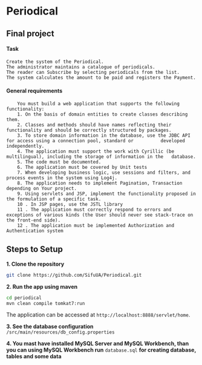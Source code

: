 # Periodical

## Final project

#### Task

```
Create the system of the Periodical. 
The administrator maintains a catalogue of periodicals. 
The reader can Subscribe by selecting periodicals from the list. 
The system calculates the amount to be paid and registers the Payment.
```

#### General requirements 
```
    You must build a web application that supports the following functionality:
    1. On the basis of domain entities to create classes describing them.
    2. Classes and methods should have names reflecting their functionality and should be correctly structured by packages.
    3. To store domain information in the database, use the JDBC API for access using a connection pool, standard or          developed independently.
    4. The application must support the work with Cyrillic (be multilingual), including the storage of information in the   database.
    5. The code must be documented.
    6. The application must be covered by Unit tests
    7. When developing business logic, use sessions and filters, and process events in the system using Log4j.
    8. The application needs to implement Pagination, Transaction depending on Your project.
    9. Using servlets and JSP, implement the functionality proposed in the formulation of a specific task.
    10 . In JSP pages, use the JSTL library
    11 . The application must correctly respond to errors and exceptions of various kinds (the User should never see stack-trace on the front-end side).
    12 . The application must be implemented Authorization and Authentication system
 ```

## Steps to Setup

**1. Clone the repository** 

```bash
git clone https://github.com/SifuUA/Periodical.git
```

**2. Run the app using maven**

```bash
cd periodical
mvn clean compile tomkat7:run
```

The application can be accessed at `http://localhost:8888/servlet/home`.

**3. See the database configuration** `/src/main/resources/db_config.properties`

**4. You mast have installed MySQL Server and MySQL Workbench, than you can using MySQL Workbench run** `database.sql`
**for creating database, tables and some data**


    

